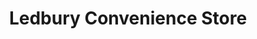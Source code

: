---
title: "Ledbury Convenience Store"
url: /ledbury/ledbury-convenience-store/
shop: Lebensmittel
---